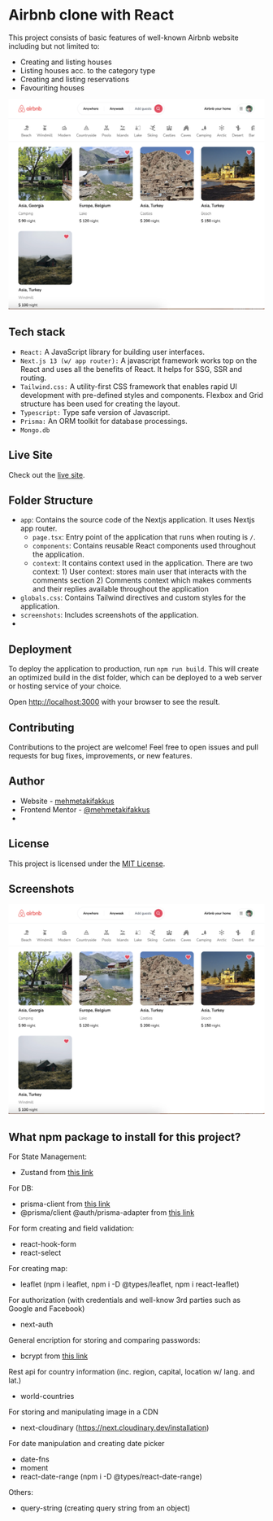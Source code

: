 # Airbnb clone with React
This project consists of basic features of well-known Airbnb website including but not limited to:
- Creating and listing houses
- Listing houses acc. to the category type
- Creating and listing reservations
- Favouriting houses
  
![desktop-main-image](/screenshots/desktop-main.png)

## Tech stack
- `React:` A JavaScript library for building user interfaces.
- `Next.js 13 (w/ app router):` A javascript framework works top on the React and uses all the benefits of React. It helps for SSG, SSR and routing.
- `Tailwind.css:` A utility-first CSS framework that enables rapid UI development with pre-defined styles and components. Flexbox and Grid structure has been used for creating the layout.
- `Typescript:` Type safe version of Javascript.
- `Prisma:` An ORM toolkit for database processings.
- `Mongo.db`

## Live Site
Check out the [live site](https://airbnb-clone-mehmetakifakkus.vercel.app/).

## Folder Structure
- `app`: Contains the source code of the Nextjs application. It uses Nextjs app router.
  - `page.tsx`: Entry point of the application that runs when routing is `/`.
  - `components`: Contains reusable React components used throughout the application.
  - `context`: It contains context used in the application. There are two context: 1) User context: stores main user that interacts with the comments section 2) Comments context which makes comments and their replies available throughout the application
- `globals.css`: Contains Tailwind directives and custom styles for the application.
- `screenshots`: Includes screenshots of the application.
- 
## Deployment
To deploy the application to production, run `npm run build`. This will create an optimized build in the dist folder, which can be deployed to a web server or hosting service of your choice.

Open [http://localhost:3000](http://localhost:3000) with your browser to see the result.

## Contributing

Contributions to the project are welcome! Feel free to open issues and pull requests for bug fixes, improvements, or new features.

## Author
- Website - [mehmetakifakkus](https://mehmetakifakkus.github.io)
- Frontend Mentor - [@mehmetakifakkus](https://www.frontendmentor.io/profile/mehmetakifakkus)
- 
## License
This project is licensed under the [MIT License](LICENSE).


## Screenshots
![desktop-main-image](/screenshots/desktop-main.png)

## What npm package to install for this project?

For State Management:
- Zustand from [this link](https://github.com/pmndrs/zustand)

For DB: 
- prisma-client from [this link](https://www.prisma.io/docs/concepts/components/prisma-client)
- @prisma/client @auth/prisma-adapter from [this link](https://authjs.dev/reference/adapter/prisma)
  
For form creating and field  validation:
- react-hook-form
- react-select

For creating map:
- leaflet (npm i leaflet, npm i -D @types/leaflet, npm i react-leaflet)
  
For authorization (with credentials and well-know 3rd parties such as Google and Facebook)
- next-auth 

General encription for storing and comparing passwords:  
- bcrypt from [this link](https://www.npmjs.com/package/bcrypt)

Rest api for country information (inc. region, capital, location w/ lang. and lat.)
- world-countries

For storing and manipulating image in a CDN
- next-cloudinary (https://next.cloudinary.dev/installation)

For date manipulation and creating date picker
- date-fns
- moment
- react-date-range (npm i -D @types/react-date-range)

Others:
- query-string (creating query string from an object)
